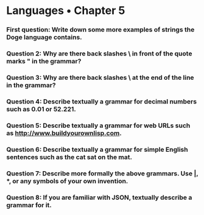 # Languages • Chapter 5



### First question: Write down some more examples of strings the Doge language contains.

### Question 2: Why are there back slashes \ in front of the quote marks " in the grammar?

### Question 3: Why are there back slashes \ at the end of the line in the grammar?

### Question 4: Describe textually a grammar for decimal numbers such as 0.01 or 52.221.

### Question 5: Describe textually a grammar for web URLs such as http://www.buildyourownlisp.com.

### Question 6: Describe textually a grammar for simple English sentences such as the cat sat on the mat.

### Question 7: Describe more formally the above grammars. Use |, *, or any symbols of your own invention.

### Question 8: If you are familiar with JSON, textually describe a grammar for it.

